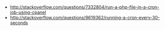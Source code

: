* http://stackoverflow.com/questions/7332804/run-a-php-file-in-a-cron-job-using-cpanel 
* http://stackoverflow.com/questions/9619362/running-a-cron-every-30-seconds 
